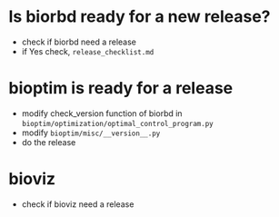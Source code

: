 # Is biorbd ready for a new release?
* check if biorbd need a release
* if Yes check, `release_checklist.md`

# bioptim is ready for a release
* modify check_version function of biorbd in `bioptim/optimization/optimal_control_program.py`
* modify `bioptim/misc/__version__.py`
* do the release

# bioviz
* check if bioviz need a release
